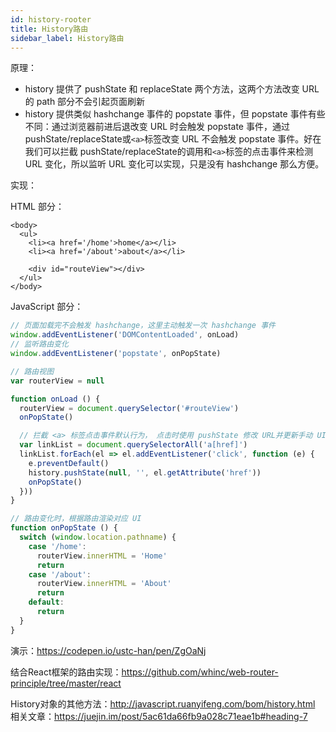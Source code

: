 ```yaml
---
id: history-rooter
title: History路由
sidebar_label: History路由
---
```


原理：
- history 提供了 pushState 和 replaceState 两个方法，这两个方法改变 URL 的 path 部分不会引起页面刷新
- history 提供类似 hashchange 事件的 popstate 事件，但 popstate 事件有些不同：通过浏览器前进后退改变 URL 时会触发 popstate 事件，通过pushState/replaceState或`<a>`标签改变 URL 不会触发 popstate 事件。好在我们可以拦截 pushState/replaceState的调用和`<a>`标签的点击事件来检测 URL 变化，所以监听 URL 变化可以实现，只是没有 hashchange 那么方便。

实现：

HTML 部分：
```
<body>
  <ul>
    <li><a href='/home'>home</a></li>
    <li><a href='/about'>about</a></li>

    <div id="routeView"></div>
  </ul>
</body>
```
JavaScript 部分：
```js
// 页面加载完不会触发 hashchange，这里主动触发一次 hashchange 事件
window.addEventListener('DOMContentLoaded', onLoad)
// 监听路由变化
window.addEventListener('popstate', onPopState)

// 路由视图
var routerView = null

function onLoad () {
  routerView = document.querySelector('#routeView')
  onPopState()

  // 拦截 <a> 标签点击事件默认行为， 点击时使用 pushState 修改 URL并更新手动 UI，从而实现点击链接更新 URL 和 UI 的效果。
  var linkList = document.querySelectorAll('a[href]')
  linkList.forEach(el => el.addEventListener('click', function (e) {
    e.preventDefault()
    history.pushState(null, '', el.getAttribute('href'))
    onPopState()
  }))
}

// 路由变化时，根据路由渲染对应 UI
function onPopState () {
  switch (window.location.pathname) {
    case '/home':
      routerView.innerHTML = 'Home'
      return
    case '/about':
      routerView.innerHTML = 'About'
      return
    default:
      return
  }
}
```
演示：https://codepen.io/ustc-han/pen/ZgOaNj

结合React框架的路由实现：https://github.com/whinc/web-router-principle/tree/master/react

History对象的其他方法：http://javascript.ruanyifeng.com/bom/history.html
相关文章：https://juejin.im/post/5ac61da66fb9a028c71eae1b#heading-7
